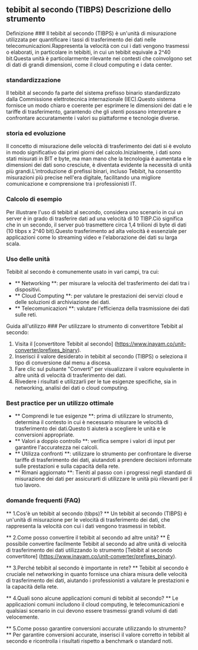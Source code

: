 ## tebibit al secondo (TIBPS) Descrizione dello strumento

Definizione ###
Il tebibit al secondo (TIBPS) è un'unità di misurazione utilizzata per quantificare i tassi di trasferimento dei dati nelle telecomunicazioni.Rappresenta la velocità con cui i dati vengono trasmessi o elaborati, in particolare in tebibiti, in cui un tebibit equivale a 2^40 bit.Questa unità è particolarmente rilevante nei contesti che coinvolgono set di dati di grandi dimensioni, come il cloud computing e i data center.

### standardizzazione
Il tebibit al secondo fa parte del sistema prefisso binario standardizzato dalla Commissione elettrotecnica internazionale (IEC).Questo sistema fornisce un modo chiaro e coerente per esprimere le dimensioni dei dati e le tariffe di trasferimento, garantendo che gli utenti possano interpretare e confrontare accuratamente i valori su piattaforme e tecnologie diverse.

### storia ed evoluzione
Il concetto di misurazione delle velocità di trasferimento dei dati si è evoluto in modo significativo dai primi giorni del calcolo.Inizialmente, i dati sono stati misurati in BIT e byte, ma man mano che la tecnologia è aumentata e le dimensioni dei dati sono cresciute, è diventata evidente la necessità di unità più grandi.L'introduzione di prefissi binari, incluso Tebibit, ha consentito misurazioni più precise nell'era digitale, facilitando una migliore comunicazione e comprensione tra i professionisti IT.

### Calcolo di esempio
Per illustrare l'uso di tebibit al secondo, considera uno scenario in cui un server è in grado di trasferire dati ad una velocità di 10 TIBP.Ciò significa che in un secondo, il server può trasmettere circa 1,4 trilioni di byte di dati (10 tibps x 2^40 bit).Questo trasferimento ad alta velocità è essenziale per applicazioni come lo streaming video e l'elaborazione dei dati su larga scala.

### Uso delle unità
Tebibit al secondo è comunemente usato in vari campi, tra cui:
- ** Networking **: per misurare la velocità del trasferimento dei dati tra i dispositivi.
- ** Cloud Computing **: per valutare le prestazioni dei servizi cloud e delle soluzioni di archiviazione dei dati.
- ** Telecomunicazioni **: valutare l'efficienza della trasmissione dei dati sulle reti.

Guida all'utilizzo ###
Per utilizzare lo strumento di convertitore Tebibit al secondo:
1. Visita il [convertitore Tebibit al secondo] (https://www.inayam.co/unit-converter/prefixes_binary).
2. Inserisci il valore desiderato in tebibit al secondo (TIBPS) o seleziona il tipo di conversione dal menu a discesa.
3. Fare clic sul pulsante "Converti" per visualizzare il valore equivalente in altre unità di velocità di trasferimento dei dati.
4. Rivedere i risultati e utilizzarli per le tue esigenze specifiche, sia in networking, analisi dei dati o cloud computing.

### Best practice per un utilizzo ottimale
- ** Comprendi le tue esigenze **: prima di utilizzare lo strumento, determina il contesto in cui è necessario misurare le velocità di trasferimento dei dati.Questo ti aiuterà a scegliere le unità e le conversioni appropriate.
- ** Valori a doppio controllo **: verifica sempre i valori di input per garantire l'accuratezza nei calcoli.
- ** Utilizza confronti **: utilizzare lo strumento per confrontare le diverse tariffe di trasferimento dei dati, aiutandoti a prendere decisioni informate sulle prestazioni e sulla capacità della rete.
- ** Rimani aggiornato **: Tieniti al passo con i progressi negli standard di misurazione dei dati per assicurarti di utilizzare le unità più rilevanti per il tuo lavoro.

### domande frequenti (FAQ)

** 1.Cos'è un tebibit al secondo (tibps)? **
Un tebibit al secondo (TIBPS) è un'unità di misurazione per le velocità di trasferimento dei dati, che rappresenta la velocità con cui i dati vengono trasmessi in tebibit.

** 2.Come posso convertire il tebibit al secondo ad altre unità? **
È possibile convertire facilmente Tebibit al secondo ad altre unità di velocità di trasferimento dei dati utilizzando lo strumento [Tebibit al secondo convertitore] (https://www.inayam.co/unit-converter/prefixes_binary).

** 3.Perché tebibit al secondo è importante in rete? **
Tebibit al secondo è cruciale nel networking in quanto fornisce una chiara misura delle velocità di trasferimento dei dati, aiutando i professionisti a valutare le prestazioni e la capacità della rete.

** 4.Quali sono alcune applicazioni comuni di tebibit al secondo? **
Le applicazioni comuni includono il cloud computing, le telecomunicazioni e qualsiasi scenario in cui devono essere trasmessi grandi volumi di dati velocemente.

** 5.Come posso garantire conversioni accurate utilizzando lo strumento? **
Per garantire conversioni accurate, inserisci il valore corretto in tebibit al secondo e ricontrolla i risultati rispetto a benchmark o standard noti.